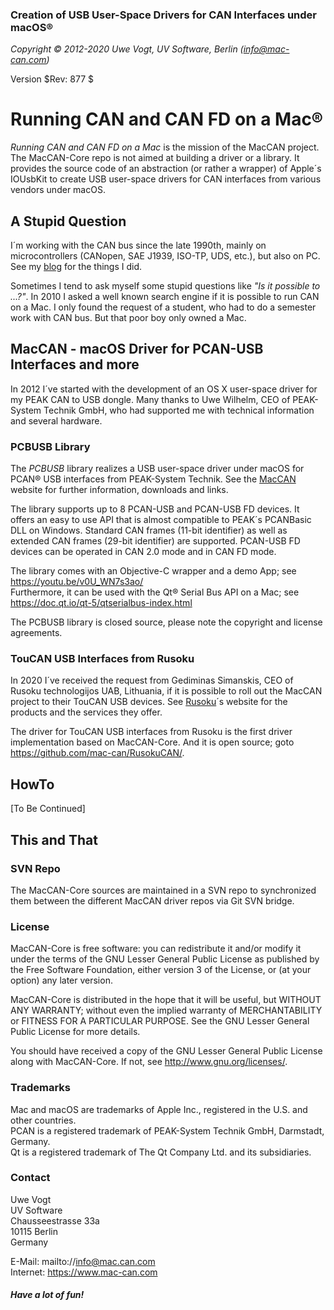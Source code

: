 ### Creation of USB User-Space Drivers for CAN Interfaces under macOS&reg;

_Copyright &copy; 2012-2020  Uwe Vogt, UV Software, Berlin (info@mac-can.com)_

Version $Rev: 877 $

# Running CAN and CAN FD on a Mac&reg;

_Running CAN and CAN FD on a Mac_ is the mission of the MacCAN project.
The MacCAN-Core repo is not aimed at building a driver or a library.
It provides the source code of an abstraction (or rather a wrapper) of Apple´s IOUsbKit to create USB user-space drivers for CAN interfaces from various vendors under macOS.

## A Stupid Question

I´m working with the CAN bus since the late 1990th, mainly on microcontrollers
 (CANopen, SAE J1939, ISO-TP, UDS, etc.), but also on PC. See my [blog](https://www.uv-software.com/wordpress/) for the things I did.

Sometimes I tend to ask myself some stupid questions like _"Is it possible to ...?"_.
In 2010 I asked a well known search engine if it is possible to run CAN on a Mac.
I only found the request of a student, who had to do a semester work with CAN bus.
But that poor boy only owned a Mac.

## MacCAN - macOS Driver for PCAN-USB Interfaces and more

In 2012 I´ve started with the development of an OS X user-space driver for my PEAK CAN to USB dongle.
Many thanks to Uwe Wilhelm, CEO of PEAK-System Technik GmbH, who had supported me with technical information and several hardware.

### PCBUSB Library

The _PCBUSB_ library realizes a USB user-space driver under macOS for PCAN&reg; USB interfaces from PEAK-System Technik.
See the [MacCAN](https://www.mac-can.com) website for further information, downloads and links.

The library supports up to 8 PCAN-USB and PCAN-USB FD devices.
It offers an easy to use API that is almost compatible to PEAK´s PCANBasic DLL on Windows.
Standard CAN frames (11-bit identifier) as well as extended CAN frames (29-bit identifier) are supported.
PCAN-USB FD devices can be operated in CAN 2.0 mode and in CAN FD mode.

The library comes with an Objective-C wrapper and a demo App; see https://youtu.be/v0U_WN7s3ao/ \
Furthermore, it can be used with the Qt&reg; Serial Bus API on a Mac; see https://doc.qt.io/qt-5/qtserialbus-index.html

The PCBUSB library is closed source, please note the copyright and license agreements.

### TouCAN USB Interfaces from Rusoku

In 2020 I´ve received the request from Gediminas Simanskis, CEO of Rusoku technologijos UAB, Lithuania, if it is possible to roll out the MacCAN project to their TouCAN USB devices.
See [Rusoku](https://www.rusoku.com)´s website for the products and the services they offer.

The driver for TouCAN USB interfaces from Rusoku is the first driver implementation based on MacCAN-Core.
And it is open source;
goto https://github.com/mac-can/RusokuCAN/.

## HowTo

[To Be Continued]

## This and That

### SVN Repo

The MacCAN-Core sources are maintained in a SVN repo to synchronized them between the different MacCAN driver repos via Git SVN bridge.

### License

MacCAN-Core is free software: you can redistribute it and/or modify
it under the terms of the GNU Lesser General Public License as published by
the Free Software Foundation, either version 3 of the License, or
(at your option) any later version.

MacCAN-Core is distributed in the hope that it will be useful,
but WITHOUT ANY WARRANTY; without even the implied warranty of
MERCHANTABILITY or FITNESS FOR A PARTICULAR PURPOSE.  See the
GNU Lesser General Public License for more details.

You should have received a copy of the GNU Lesser General Public License
along with MacCAN-Core.  If not, see <http://www.gnu.org/licenses/>.

### Trademarks

Mac and macOS are trademarks of Apple Inc., registered in the U.S. and other countries. \
PCAN is a registered trademark of PEAK-System Technik GmbH, Darmstadt, Germany. \
Qt is a registered trademark of The Qt Company Ltd. and its subsidiaries.

### Contact

Uwe Vogt \
UV Software \
Chausseestrasse 33a \
10115 Berlin \
Germany

E-Mail: mailto://info@mac.can.com \
Internet: https://www.mac-can.com

##### *Have a lot of fun!*
